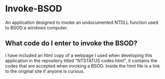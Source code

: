 # Invoke-BSOD
An application designed to invoke an undocumented NTDLL function used to BSOD a windows computer.

## What code do I enter to invoke the BSOD?
I have included an html copy of a webpage I used when developing this application in the repository titled "NTSTATUS codes.html", it contains the codes that are accepted when invoking a BSOD. Inside the html file is a link to the original site if anyone is curious.